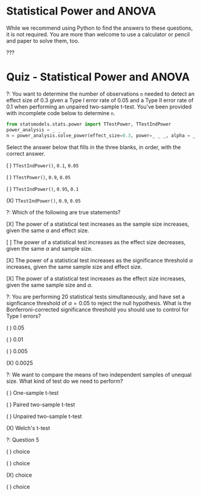 # Statistical Power and ANOVA

While we recommend using Python to find the answers to these questions, it is not required. You are more than welcome to use a calculator or pencil and paper to solve them, too.

???

# Quiz - Statistical Power and ANOVA

?: You want to determine the number of observations `n` needed to detect an effect size of 0.3 given a Type I error rate of 0.05 and a Type II error rate of 0.1 when performing an unpaired two-sample t-test. You've been provided with incomplete code below to determine `n`.

```python
from statsmodels.stats.power import TTestPower, TTestIndPower
power_analysis = _ _ _
n = power_analysis.solve_power(effect_size=0.3, power=_ _ _, alpha = _ _ _) 
```

Select the answer below that fills in the three blanks, in order, with the correct answer.

( ) `TTestIndPower()`,  `0.1`, `0.05` 

( ) `TTestPower()`, `0.9`, `0.05` 

( ) `TTestIndPower()`, `0.95`, `0.1` 

(X) `TTestIndPower()`, `0.9`, `0.05` 

?: Which of the following are true statements?

[X] The power of a statistical test increases as the sample size increases, given the same $\alpha$ and effect size.

[ ] The power of a statistical test increases as the effect size decreases, given the same $\alpha$ and sample size.

[X] The power of a statistical test increases as the significance threshold $\alpha$ increases, given the same sample size and effect size. 

[X] The power of a statistical test increases as the effect size increases, given the same sample size and $\alpha$. 


?: You are performing 20 statistical tests simultaneously, and have set a signficance threshold of $\alpha = 0.05$ to reject the null hypothesis. What is the Bonferroni-corrected significance threshold you should use to control for Type I errors? 

( ) 0.05  

( ) 0.01 

( ) 0.005 

(X) 0.0025


?: We want to compare the means of two independent samples of unequal size. What kind of test do we need to perform?

( ) One-sample t-test

( ) Paired two-sample t-test

( ) Unpaired two-sample t-test

(X) Welch's t-test


?: Question 5

( ) choice 

( ) choice 

(X) choice 

( ) choice
